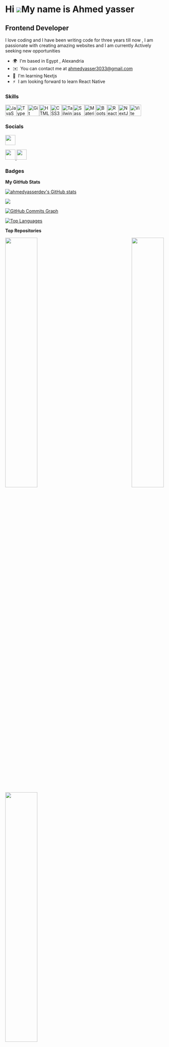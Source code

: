 Hi ![](https://user-images.githubusercontent.com/18350557/176309783-0785949b-9127-417c-8b55-ab5a4333674e.gif)My name is Ahmed yasser
====================================================================================================================================

Frontend Developer
------------------

I love coding and I have been writing code for three years till now , I am passionate with creating amazing websites and I am currently Actively seeking new opportunities

* 🌍  I'm based in Egypt , Alexandria
* ✉️  You can contact me at [ahmedyasser3033@gmail.com](mailto:ahmedyasser3033@gmail.com)
* 🧠  I'm learning Nextjs
* ⚡  I am looking forward to learn React Native

### Skills


<p align="left">
<a href="https://developer.mozilla.org/en-US/docs/Web/JavaScript" target="_blank" rel="noreferrer"><img src="https://raw.githubusercontent.com/danielcranney/readme-generator/main/public/icons/skills/javascript-colored.svg" width="36" height="36" alt="JavaScript" /></a><a href="https://www.typescriptlang.org/" target="_blank" rel="noreferrer"><img src="https://raw.githubusercontent.com/danielcranney/readme-generator/main/public/icons/skills/typescript-colored.svg" width="36" height="36" alt="TypeScript" /></a><a href="https://git-scm.com/" target="_blank" rel="noreferrer"><img src="https://raw.githubusercontent.com/danielcranney/readme-generator/main/public/icons/skills/git-colored.svg" width="36" height="36" alt="Git" /></a><a href="https://developer.mozilla.org/en-US/docs/Glossary/HTML5" target="_blank" rel="noreferrer"><img src="https://raw.githubusercontent.com/danielcranney/readme-generator/main/public/icons/skills/html5-colored.svg" width="36" height="36" alt="HTML5" /></a><a href="https://www.w3.org/TR/CSS/#css" target="_blank" rel="noreferrer"><img src="https://raw.githubusercontent.com/danielcranney/readme-generator/main/public/icons/skills/css3-colored.svg" width="36" height="36" alt="CSS3" /></a><a href="https://tailwindcss.com/" target="_blank" rel="noreferrer"><img src="https://raw.githubusercontent.com/danielcranney/readme-generator/main/public/icons/skills/tailwindcss-colored.svg" width="36" height="36" alt="TailwindCSS" /></a><a href="https://sass-lang.com/" target="_blank" rel="noreferrer"><img src="https://raw.githubusercontent.com/danielcranney/readme-generator/main/public/icons/skills/sass-colored.svg" width="36" height="36" alt="Sass" /></a><a href="https://mui.com/" target="_blank" rel="noreferrer"><img src="https://raw.githubusercontent.com/danielcranney/readme-generator/main/public/icons/skills/materialui-colored.svg" width="36" height="36" alt="Material UI" /></a><a href="https://getbootstrap.com/" target="_blank" rel="noreferrer"><img src="https://raw.githubusercontent.com/danielcranney/readme-generator/main/public/icons/skills/bootstrap-colored.svg" width="36" height="36" alt="Bootstrap" /></a><a href="https://reactjs.org/" target="_blank" rel="noreferrer"><img src="https://raw.githubusercontent.com/danielcranney/readme-generator/main/public/icons/skills/react-colored.svg" width="36" height="36" alt="React" /></a><a href="https://nextjs.org/docs" target="_blank" rel="noreferrer"><img src="https://raw.githubusercontent.com/danielcranney/readme-generator/main/public/icons/skills/nextjs-colored-dark.svg" width="36" height="36" alt="NextJs" /></a><a href="https://vitejs.dev/" target="_blank" rel="noreferrer"><img src="https://raw.githubusercontent.com/danielcranney/readme-generator/main/public/icons/skills/vite-colored.svg" width="36" height="36" alt="Vite" /></a>
</p>


### Socials

<p align="left"> <a href="https://www.github.com/ahmedyasserdev" target="_blank" rel="noreferrer"> <picture> <source media="(prefers-color-scheme: dark)" srcset="https://raw.githubusercontent.com/danielcranney/readme-generator/main/public/icons/socials/github-dark.svg" /> <source media="(prefers-color-scheme: light)" srcset="https://raw.githubusercontent.com/danielcranney/readme-generator/main/public/icons/socials/github.svg" /> <img src="https://raw.githubusercontent.com/danielcranney/readme-generator/main/public/icons/socials/github.svg" width="32" height="32" /> </picture> </a></p>

<p align="left">
  <a href="https://www.github.com/ahmedyasserdev" target="_blank" rel="noreferrer">
    <picture>
      <source media="(prefers-color-scheme: dark)" srcset="https://raw.githubusercontent.com/danielcranney/readme-generator/main/public/icons/socials/github-dark.svg" />
      <source media="(prefers-color-scheme: light)" srcset="https://raw.githubusercontent.com/danielcranney/readme-generator/main/public/icons/socials/github.svg" />
      <img src="https://raw.githubusercontent.com/danielcranney/readme-generator/main/public/icons/socials/github.svg" width="32" height="32" />
    </picture>
  </a>
  <a href="https://uiverse.io/profile/ahmedyasserdev" target="_blank" rel="noreferrer">
    <img src="https://user-images.githubusercontent.com/18350557/176309783-0785949b-9127-417c-8b55-ab5a4333674e.gif" width="32" height="32" />
  </a>
</p>


### Badges

<b>My GitHub Stats</b>

<a href="http://www.github.com/ahmedyasserdev"><img src="https://github-readme-stats.vercel.app/api?username=ahmedyasserdev&show_icons=true&hide=&count_private=true&title_color=3382ed&text_color=6366f1&icon_color=3382ed&bg_color=22272e&hide_border=true&show_icons=true" alt="ahmedyasserdev's GitHub stats" /></a>

<a href="http://www.github.com/ahmedyasserdev"><img src="https://github-readme-streak-stats.herokuapp.com/?user=ahmedyasserdev&stroke=6366f1&background=22272e&ring=3382ed&fire=3382ed&currStreakNum=6366f1&currStreakLabel=3382ed&sideNums=6366f1&sideLabels=6366f1&dates=6366f1&hide_border=true" /></a>

<a href="http://www.github.com/ahmedyasserdev"><img src="https://github-readme-activity-graph.cyclic.app/graph?username=ahmedyasserdev&bg_color=22272e&color=6366f1&line=3382ed&point=6366f1&area_color=22272e&area=true&hide_border=true&custom_title=GitHub%20Commits%20Graph" alt="GitHub Commits Graph" /></a>

<a href="https://github.com/ahmedyasserdev" align="left"><img src="https://github-readme-stats.vercel.app/api/top-langs/?username=ahmedyasserdev&langs_count=10&title_color=3382ed&text_color=6366f1&icon_color=3382ed&bg_color=22272e&hide_border=true&locale=en&custom_title=Top%20%Languages" alt="Top Languages" /></a>

<b>Top Repositories</b>

<div width="100%" align="center"><a href="https://github.com/ahmedyasserdev/coffee_shop" align="left"><img align="left" width="45%" src="https://github-readme-stats.vercel.app/api/pin/?username=ahmedyasserdev&repo=coffee_shop&title_color=3382ed&text_color=6366f1&icon_color=3382ed&bg_color=22272e&hide_border=true&locale=en" /></a><a href="https://github.com/ahmedyasserdev/fitness" align="right"><img align="right" width="45%" src="https://github-readme-stats.vercel.app/api/pin/?username=ahmedyasserdev&repo=fitness&title_color=3382ed&text_color=6366f1&icon_color=3382ed&bg_color=22272e&hide_border=true&locale=en" /></a></div><br /><br /><br /><br /><br /><br /><br />

<br /><br /><br /><br /><br />

<div width="100%" align="center"><a href="https://github.com/ahmedyasserdev/rest_countries" align="left"><img align="left" width="45%" src="https://github-readme-stats.vercel.app/api/pin/?username=ahmedyasserdev&repo=rest_countries&title_color=3382ed&text_color=6366f1&icon_color=3382ed&bg_color=22272e&hide_border=true&locale=en" /></a></div>
